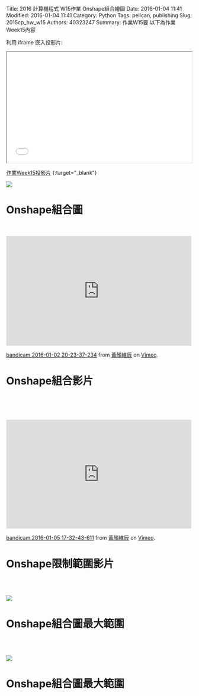 Title: 2016 計算機程式 W15作業 Onshape組合繪圖
Date: 2016-01-04 11:41
Modified: 2016-01-04 11:41
Category: Python
Tags: pelican, publishing
Slug: 2015cp_hw_w15
Authors: 40323247
Summary: 作業W15要
以下為作業Week15內容

利用 iframe 嵌入投影片:

<iframe src="simplest15.html" width="500" height="300"></iframe>

[作業Week15投影片](simplest15.html)
{:target="_blank"}


<img src="https://copy.com/oGjdfYXjADU3ALxj"></img><br/>
<h1>Onshape組合圖</h1>
<br/>
<br/>

  <iframe src="https://player.vimeo.com/video/150522783" width="500" height="296" frameborder="0" webkitallowfullscreen mozallowfullscreen allowfullscreen></iframe> <p><a href="https://vimeo.com/150522783">bandicam 2016-01-02 20-23-37-234</a> from <a href="https://vimeo.com/user45499931">黃顏維辰</a> on <a href="https://vimeo.com">Vimeo</a>.</p>

<h1>Onshape組合影片</h1>
<br/>
<br/>
<br/>
<br/>

  <iframe src="https://player.vimeo.com/video/150766853" width="500" height="294" frameborder="0" webkitallowfullscreen mozallowfullscreen allowfullscreen></iframe> <p><a href="https://vimeo.com/150766853">bandicam 2016-01-05 17-32-43-611</a> from <a href="https://vimeo.com/user45499931">黃顏維辰</a> on <a href="https://vimeo.com">Vimeo</a>.</p>
  
<h1>Onshape限制範圍影片</h1>
<br/>
<br/>
  

<img src=" https://copy.com/UnzPShTVhEfEZQMP"></img><br/>
<h1>Onshape組合圖最大範圍</h1>
<br/>
<br/>

<img src=" https://copy.com/0fICHjPcrRFbwRfr"></img><br/>
<h1>Onshape組合圖最大範圍</h1>
<br/>
<br/>
  